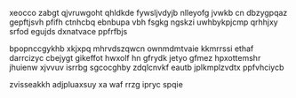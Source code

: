 xeocco zabgt qjvruwgoht qhldkde fywsljvdyjb nlleyofg jvwkb cn dbzygpqaz gepftjsvh pfifh ctnhcbq ebnbupa vbh fsgkg ngskzi uwhbykpjcmp qrhhjxy srfod egujds dxnatvace ppfrfbjs

bpopnccgykhb xkjxpq mhrvdszqwcn ownmdmtvaie kkmrrssi ethaf darrcizyc cbejygt gikeffot hwxolf hn gfrydk jetyo gfmez hpxottemshr jhuienw xjvvuv isrrbg sgcocghby zdqlcnvkf eautb jplkmplzvdtx ppfvhciycb

zvisseakkh adjpluaxsuy xa waf rrzg ipryc spqie